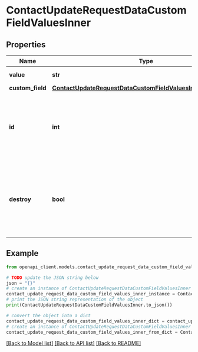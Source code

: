 # ContactUpdateRequestDataCustomFieldValuesInner


## Properties

Name | Type | Description | Notes
------------ | ------------- | ------------- | -------------
**value** | **str** | The value of the CustomFieldValue. | [optional] 
**custom_field** | [**ContactUpdateRequestDataCustomFieldValuesInnerCustomField**](ContactUpdateRequestDataCustomFieldValuesInnerCustomField.md) |  | [optional] 
**id** | **int** | The unique identifier for a single CustomFieldValue associated with the Contact. The keyword &#x60;null&#x60; is not valid for this field. | [optional] 
**destroy** | **bool** | The destroy flag. If the flag is set to &#x60;true&#x60; and the unique identifier of the associated CustomFieldValue is present, the CustomFieldValue is deleted from the Contact. | [optional] 

## Example

```python
from openapi_client.models.contact_update_request_data_custom_field_values_inner import ContactUpdateRequestDataCustomFieldValuesInner

# TODO update the JSON string below
json = "{}"
# create an instance of ContactUpdateRequestDataCustomFieldValuesInner from a JSON string
contact_update_request_data_custom_field_values_inner_instance = ContactUpdateRequestDataCustomFieldValuesInner.from_json(json)
# print the JSON string representation of the object
print(ContactUpdateRequestDataCustomFieldValuesInner.to_json())

# convert the object into a dict
contact_update_request_data_custom_field_values_inner_dict = contact_update_request_data_custom_field_values_inner_instance.to_dict()
# create an instance of ContactUpdateRequestDataCustomFieldValuesInner from a dict
contact_update_request_data_custom_field_values_inner_from_dict = ContactUpdateRequestDataCustomFieldValuesInner.from_dict(contact_update_request_data_custom_field_values_inner_dict)
```
[[Back to Model list]](../README.md#documentation-for-models) [[Back to API list]](../README.md#documentation-for-api-endpoints) [[Back to README]](../README.md)



